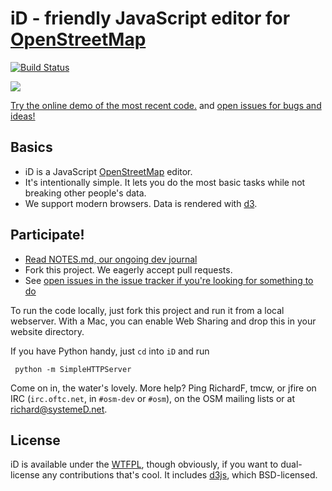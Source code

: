 # iD - friendly JavaScript editor for [OpenStreetMap](http://www.openstreetmap.org/)

[![Build Status](https://secure.travis-ci.org/systemed/iD.png)](https://travis-ci.org/systemed/iD)

[![](http://ideditor.com/img/editor.png)](http://geowiki.com/iD/)

[Try the online demo of the most recent code.](http://geowiki.com/iD/) and
[open issues for bugs and ideas!](https://github.com/systemed/iD/issues)

## Basics

* iD is a JavaScript [OpenStreetMap](http://www.openstreetmap.org/) editor.
* It's intentionally simple. It lets you do the most basic tasks while
  not breaking other people's data.
* We support modern browsers. Data is rendered with [d3](http://d3js.org/).

## Participate!

* [Read NOTES.md, our ongoing dev journal](https://github.com/systemed/iD/blob/master/NOTES.md)
* Fork this project. We eagerly accept pull requests.
* See [open issues in the issue tracker if you're looking for something to do](https://github.com/systemed/iD/issues?state=open)

To run the code locally, just fork this project and run it from a local webserver.
With a Mac, you can enable Web Sharing and drop this in your website directory.

If you have Python handy, just `cd` into `iD` and run

     python -m SimpleHTTPServer

Come on in, the water's lovely. More help? Ping RichardF, tmcw, or jfire on IRC
(`irc.oftc.net`, in `#osm-dev` or `#osm`), on the OSM mailing lists or at
richard@systemeD.net.

## License

iD is available under the [WTFPL](http://sam.zoy.org/wtfpl/), though obviously, if you want to dual-license
any contributions that's cool. It includes [d3js](http://d3js.org/), which BSD-licensed.

